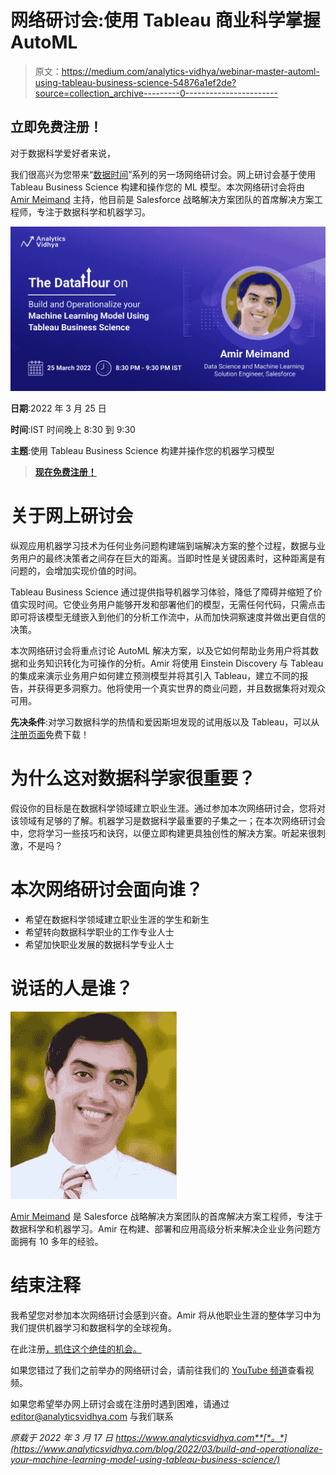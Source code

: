 # 网络研讨会:使用 Tableau 商业科学掌握 AutoML

> 原文：<https://medium.com/analytics-vidhya/webinar-master-automl-using-tableau-business-science-54876a1ef2de?source=collection_archive---------0----------------------->

## 立即免费注册！

对于数据科学爱好者来说，

我们很高兴为您带来“[数据时间](https://www.analyticsvidhya.com/blog/2022/02/introducing-the-webinar-series-the-datahour/)”系列的另一场网络研讨会。网上研讨会基于使用 Tableau Business Science 构建和操作您的 ML 模型。本次网络研讨会将由 [Amir Meimand](https://www.linkedin.com/in/amirmeimand/) 主持，他目前是 Salesforce 战略解决方案团队的首席解决方案工程师，专注于数据科学和机器学习。

![](img/d5603c972d6932c8efc2d83efa4ed97a.png)

**日期**:2022 年 3 月 25 日

**时间**:IST 时间晚上 8:30 到 9:30

**主题**:使用 Tableau Business Science 构建并操作您的机器学习模型

> [**现在免费注册！**](https://datahack.analyticsvidhya.com/contest/datahour-build-and-operationalize-your-machine-lea/?utm_source=medium&utm_medium=announcement&utm_campaign=datahour)

# 关于网上研讨会

纵观应用机器学习技术为任何业务问题构建端到端解决方案的整个过程，数据与业务用户的最终决策者之间存在巨大的距离。当即时性是关键因素时，这种距离是有问题的，会增加实现价值的时间。

Tableau Business Science 通过提供指导机器学习体验，降低了障碍并缩短了价值实现时间。它使业务用户能够开发和部署他们的模型，无需任何代码，只需点击即可将该模型无缝嵌入到他们的分析工作流中，从而加快洞察速度并做出更自信的决策。

本次网络研讨会将重点讨论 AutoML 解决方案，以及它如何帮助业务用户将其数据和业务知识转化为可操作的分析。Amir 将使用 Einstein Discovery 与 Tableau 的集成来演示业务用户如何建立预测模型并将其引入 Tableau，建立不同的报告，并获得更多洞察力。他将使用一个真实世界的商业问题，并且数据集将对观众可用。

**先决条件**:对学习数据科学的热情和爱因斯坦发现的试用版以及 Tableau，可以从[注册页面](https://datahack.analyticsvidhya.com/contest/datahour-build-and-operationalize-your-machine-lea/?utm_source=medium&utm_medium=announcement&utm_campaign=datahour)免费下载！

# 为什么这对数据科学家很重要？

假设你的目标是在数据科学领域建立职业生涯。通过参加本次网络研讨会，您将对该领域有足够的了解。机器学习是数据科学最重要的子集之一；在本次网络研讨会中，您将学习一些技巧和诀窍，以便立即构建更具独创性的解决方案。听起来很刺激，不是吗？

# 本次网络研讨会面向谁？

*   希望在数据科学领域建立职业生涯的学生和新生
*   希望转向数据科学职业的工作专业人士
*   希望加快职业发展的数据科学专业人士

# 说话的人是谁？

![](img/3d7a38fa014204c3af5822d5c118cac7.png)

[Amir Meimand](https://www.linkedin.com/in/amirmeimand/) 是 Salesforce 战略解决方案团队的首席解决方案工程师，专注于数据科学和机器学习。Amir 在构建、部署和应用高级分析来解决企业业务问题方面拥有 10 多年的经验。

# 结束注释

我希望您对参加本次网络研讨会感到兴奋。Amir 将从他职业生涯的整体学习中为我们提供机器学习和数据科学的全球视角。

在此注册[，抓住这个绝佳的机会。](https://datahack.analyticsvidhya.com/contest/datahour-build-and-operationalize-your-machine-lea/?utm_source=medium&utm_medium=announcement&utm_campaign=datahour)

如果您错过了我们之前举办的网络研讨会，请前往我们的 [YouTube 频道](https://www.youtube.com/playlist?list=PLdKd-j64gDcDv3qhAveXqBQQKbDktkfRX)查看视频。

如果您希望举办网上研讨会或在注册时遇到困难，请通过 editor@analyticsvidhya.com 与我们联系

*原载于 2022 年 3 月 17 日 https://www.analyticsvidhya.com**[*。*](https://www.analyticsvidhya.com/blog/2022/03/build-and-operationalize-your-machine-learning-model-using-tableau-business-science/)*